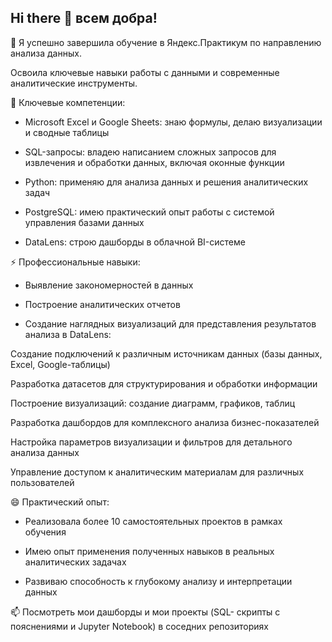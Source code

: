 ## Hi there 👋 всем добра!
🔭 Я успешно завершила обучение в Яндекс.Практикум по направлению анализа данных.

Освоила ключевые навыки работы с данными и современные аналитические инструменты.

🌱 Ключевые компетенции:

- Microsoft Excel и Google Sheets: знаю формулы, делаю визуализации и сводные таблицы

- SQL-запросы: владею написанием сложных запросов для извлечения и обработки данных, включая оконные функции

- Python: применяю для анализа данных и решения аналитических задач

- PostgreSQL: имею практический опыт работы с системой управления базами данных

- DataLens: строю дашборды в облачной BI-системе

⚡ Профессиональные навыки:
- Выявление закономерностей в данных

- Построение аналитических отчетов

- Создание наглядных визуализаций для представления результатов анализа в DataLens:

Создание подключений к различным источникам данных (базы данных, Excel, Google-таблицы)

Разработка датасетов для структурирования и обработки информации

Построение визуализаций: создание диаграмм, графиков, таблиц

Разработка дашбордов для комплексного анализа бизнес-показателей

Настройка параметров визуализации и фильтров для детального анализа данных

Управление доступом к аналитическим материалам для различных пользователей

😄 Практический опыт:
- Реализовала более 10 самостоятельных проектов в рамках обучения

- Имею опыт применения полученных навыков в реальных аналитических задачах

- Развиваю способность к глубокому анализу и интерпретации данных

📫 Посмотреть мои дашборды и мои проекты (SQL- скрипты с пояснениями и Jupyter Notebook) в соседних репозиториях




